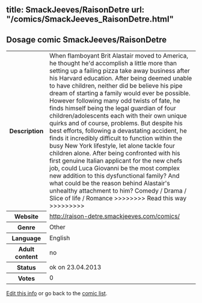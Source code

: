 title: SmackJeeves/RaisonDetre
url: "/comics/SmackJeeves_RaisonDetre.html"
---
Dosage comic SmackJeeves/RaisonDetre
-----------------------------------------

<table class="comicinfo">
<tr>
<th>Description</th><td>When flamboyant Brit Alastair moved to America, he thought he'd accomplish a little more than setting up a failing pizza take away business after his Harvard education. After being deemed unable to have children, neither did be believe his pipe dream of starting a family would ever be possible. However following many odd twists of fate, he finds himself being the legal guardian of four children/adolescents each with their own unique quirks and of course, problems. But despite his best efforts, following a devastating accident, he finds it incredibly difficult to function within the busy New York lifestyle, let alone tackle four children alone. After being confronted with his first genuine Italian applicant for the new chefs job, could Luca Giovanni be the most complex new addition to this dysfunctional family? And what could be the reason behind Alastair's unhealthy attachment to him? Comedy / Drama / Slice of life / Romance &gt;&gt;&gt;&gt;&gt;&gt;&gt;&gt; Read this way &gt;&gt;&gt;&gt;&gt;&gt;&gt;&gt;&gt;</td>
</tr>
<tr>
<th>Website</th><td><a href="http://raison-detre.smackjeeves.com/comics/">http://raison-detre.smackjeeves.com/comics/</a></td>
</tr>
<tr>
<th>Genre</th><td>Other</td>
</tr>
<tr>
<th>Language</th><td>English</td>
</tr>
<tr>
<th>Adult content</th><td>no</td>
</tr>
<tr>
<th>Status</th><td>ok on 23.04.2013</td>
</tr>
<tr>
<th>Votes</th><td>0</div></td>
</tr>
</table>

[Edit this info](/comics/SmackJeeves_RaisonDetre_edit.html) or go back to the [comic list](../comic-index.html).
